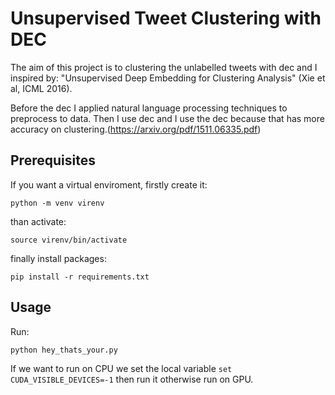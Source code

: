 # Unsupervised Tweet Clustering with DEC
The aim of this project is to clustering the unlabelled tweets with dec and I inspired by: "Unsupervised Deep Embedding for Clustering Analysis" (Xie et al, ICML 2016).

Before the dec I applied natural language processing techniques to preprocess to data. Then I use dec and I use the dec because that has more accuracy on clustering.(https://arxiv.org/pdf/1511.06335.pdf)

## Prerequisites
If you want a virtual enviroment, firstly create it:

`python -m venv virenv`

than activate:

`source virenv/bin/activate`

finally install packages:

`pip install -r requirements.txt`

## Usage
Run:

`python hey_thats_your.py`

If we want to run on CPU we set the local variable `set CUDA_VISIBLE_DEVICES=-1` then run it otherwise run on GPU.
